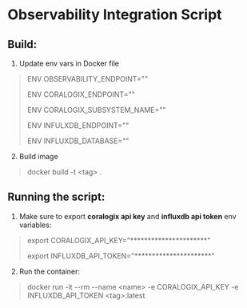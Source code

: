 # Observability Integration Script

## Build: 
1. Update env vars in Docker file
> ENV OBSERVABILITY_ENDPOINT=""
> 
> ENV CORALOGIX_ENDPOINT=""
> 
> ENV CORALOGIX_SUBSYSTEM_NAME=""
> 
> ENV INFULXDB_ENDPOINT=""
> 
> ENV INFLUXDB_DATABASE=""


2. Build image
> docker build -t \<tag\> .

## Running the script:
1. Make sure to export **coralogix api key** and **influxdb api token** env variables:
>  export CORALOGIX_API_KEY="\**********************"
>  
> export INFLUXDB_API_TOKEN="\**********************"

2. Run the container:
> docker run -it --rm --name \<name\> -e CORALOGIX_API_KEY -e INFLUXDB_API_TOKEN \<tag\>:latest
